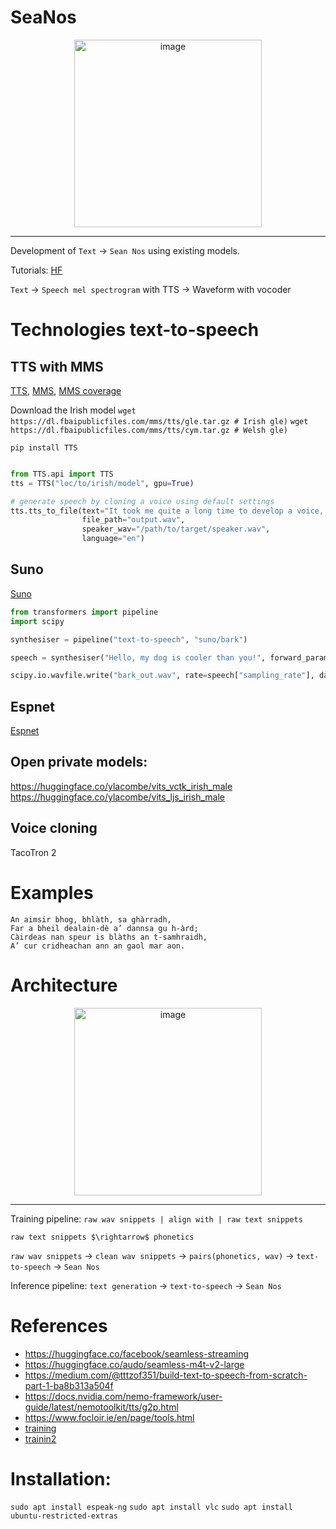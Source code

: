 # SeaNos

 <p align="center">
<img src="https://github.com/bramiozo/SeaNos/blob/main/seannos.png" alt="image" width="300" height="auto" >
 </p>
<hr width=100%>


Development of ```Text``` $\rightarrow$ ```Sean Nos``` using existing models.

Tutorials: [HF](https://huggingface.co/learn/audio-course/chapter6/tts_datasets)

```Text``` $\rightarrow$ ```Speech mel spectrogram``` with TTS $\rightarrow$ Waveform with vocoder


# Technologies text-to-speech

## **TTS with MMS**

[TTS](https://huggingface.co/coqui/XTTS-v2), [MMS](https://github.com/facebookresearch/fairseq/tree/main/examples/mms), [MMS coverage](https://dl.fbaipublicfiles.com/mms/misc/language_coverage_mms.html)


Download the Irish model
```wget https://dl.fbaipublicfiles.com/mms/tts/gle.tar.gz # Irish gle)```
```wget https://dl.fbaipublicfiles.com/mms/tts/cym.tar.gz # Welsh gle)```

```pip install TTS ```
```python

from TTS.api import TTS
tts = TTS("loc/to/irish/model", gpu=True)

# generate speech by cloning a voice using default settings
tts.tts_to_file(text="It took me quite a long time to develop a voice, and now that I have it I'm not going to be silent.",
                file_path="output.wav",
                speaker_wav="/path/to/target/speaker.wav",
                language="en")
```

## Suno

[Suno](https://huggingface.co/suno/bark)
```python
from transformers import pipeline
import scipy

synthesiser = pipeline("text-to-speech", "suno/bark")

speech = synthesiser("Hello, my dog is cooler than you!", forward_params={"do_sample": True})

scipy.io.wavfile.write("bark_out.wav", rate=speech["sampling_rate"], data=speech["audio"])
```
## Espnet
[Espnet](https://github.com/espnet/espnet)


## Open private models:
https://huggingface.co/ylacombe/vits_vctk_irish_male
https://huggingface.co/ylacombe/vits_ljs_irish_male


## Voice cloning

TacoTron 2



# Examples

```
An aimsir bhog, bhlàth, sa ghàrradh,
Far a bheil dealain-dè a’ dannsa gu h-àrd;
Càirdeas nan speur is blàths an t-samhraidh,
A’ cur cridheachan ann an gaol mar aon.
```


# Architecture


 <p align="center">
<img src="https://github.com/bramiozo/SeaNos/blob/main/SeanNos%20-%20Architecture.png" alt="image" width="300" height="auto" >
 </p>
<hr width=100%>

Training pipeline:
```raw wav snippets | align with | raw text snippets```

```raw text snippets $\rightarrow$ phonetics```

``` raw wav snippets ``` $\rightarrow$ ```clean wav snippets``` $\rightarrow$ ```pairs(phonetics, wav)``` $\rightarrow$ ```text-to-speech``` $\rightarrow$ ```Sean Nos``` 

Inference pipeline:
```text generation``` $\rightarrow$ ```text-to-speech``` $\rightarrow$ ```Sean Nos```


# References

* https://huggingface.co/facebook/seamless-streaming
* https://huggingface.co/audo/seamless-m4t-v2-large
* https://medium.com/@tttzof351/build-text-to-speech-from-scratch-part-1-ba8b313a504f
* https://docs.nvidia.com/nemo-framework/user-guide/latest/nemotoolkit/tts/g2p.html
* https://www.focloir.ie/en/page/tools.html
* [training](https://docs.coqui.ai/en/dev/tutorial_for_nervous_beginners.html)
* [trainin2](https://docs.coqui.ai/en/dev/finetuning.html)

# Installation:

```sudo apt install espeak-ng```
```sudo apt install vlc```
```sudo apt install ubuntu-restricted-extras```


